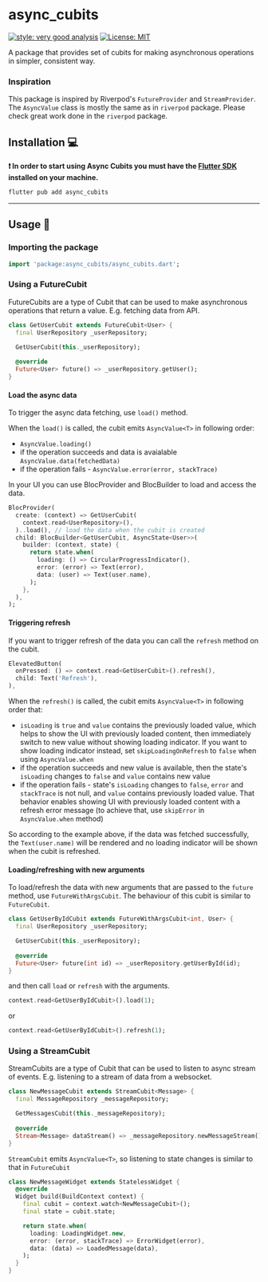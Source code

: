 # async_cubits

[![style: very good analysis][very_good_analysis_badge]][very_good_analysis_link]
[![License: MIT][license_badge]][license_link]

A package that provides set of cubits for making asynchronous operations in simpler, consistent way.


### Inspiration

This package is inspired by Riverpod's `FutureProvider` and `StreamProvider`. The `AsyncValue` class is mostly the same as in `riverpod` package. Please check great work done in the `riverpod` package.

## Installation 💻

**❗ In order to start using Async Cubits you must have the [Flutter SDK][flutter_install_link] installed on your
machine.**

```sh
flutter pub add async_cubits
```

---

## Usage 🚀

### Importing the package

```dart
import 'package:async_cubits/async_cubits.dart';
```

### Using a FutureCubit

FutureCubits are a type of Cubit that can be used to make asynchronous operations that return a value.
E.g. fetching data from API.

```dart
class GetUserCubit extends FutureCubit<User> {
  final UserRepository _userRepository;

  GetUserCubit(this._userRepository);
  
  @override
  Future<User> future() => _userRepository.getUser();
}
```

#### Load the async data

To trigger the async data fetching, use `load()` method.

When the `load()` is called, the cubit emits `AsyncValue<T>` in following order:

* `AsyncValue.loading()`
* if the operation succeeds and data is avaialable `AsyncValue.data(fetchedData)`
* if the operation fails - `AsyncValue.error(error, stackTrace)`

In your UI you can use BlocProvider and BlocBuilder to load and access the data.

```dart
BlocProvider(
  create: (context) => GetUserCubit(
    context.read<UserRepository>(),
  )..load(), // load the data when the cubit is created
  child: BlocBuilder<GetUserCubit, AsyncState<User>>(
    builder: (context, state) {
      return state.when(
        loading: () => CircularProgressIndicator(),
        error: (error) => Text(error),
        data: (user) => Text(user.name),
      );
    },
  ),
);
```

#### Triggering refresh

If you want to trigger refresh of the data you can call the `refresh` method on the cubit.

```dart
ElevatedButton(
  onPressed: () => context.read<GetUserCubit>().refresh(),
  child: Text('Refresh'),
),
```


When the `refresh()` is called, the cubit emits `AsyncValue<T>` in following order that:

* `isLoading` is `true` and `value` contains the previously loaded value, which helps to show the UI with previously loaded content, then immediately switch to new value without showing loading indicator. If you want to show loading indicator instead, set `skipLoadingOnRefresh` to `false` when using `AsyncValue.when`
* if the operation succeeds and new value is available, then the state's `isLoading` changes to `false` and `value` contains new value
* if the operation fails - state's `isLoading` changes to `false`, `error` and `stackTrace` is not null, and `value` contains previously loaded value. That behavior enables showing UI with previously loaded content with a refresh error message (to achieve that, use `skipError` in `AsyncValue.when` method)


So according to the example above, if the data was fetched successfully, the `Text(user.name)` will be rendered
and no loading indicator will be shown when the cubit is refreshed.

#### Loading/refreshing with new arguments

To load/refresh the data with new arguments that are passed to the `future` method, use `FutureWithArgsCubit`. The behaviour of this cubit is similar to `FutureCubit`.

```dart
class GetUserByIdCubit extends FutureWithArgsCubit<int, User> {
  final UserRepository _userRepository;

  GetUserCubit(this._userRepository);
  
  @override
  Future<User> future(int id) => _userRepository.getUserById(id);
}
```

and then call `load` or `refresh` with the arguments.

```dart
context.read<GetUserByIdCubit>().load(1);
```

or

```dart
context.read<GetUserByIdCubit>().refresh(1);
```

### Using a StreamCubit

StreamCubits are a type of Cubit that can be used to listen to async stream of events.
E.g. listening to a stream of data from a websocket.

```dart
class NewMessageCubit extends StreamCubit<Message> {
  final MessageRepository _messageRepository;

  GetMessagesCubit(this._messageRepository);
  
  @override
  Stream<Message> dataStream() => _messageRepository.newMessageStream();
}
```

`StreamCubit` emits `AsyncValue<T>`, so listening to state changes is similar to that in `FutureCubit`

```dart
class NewMessageWidget extends StatelessWidget {
  @override
  Widget build(BuildContext context) {
    final cubit = context.watch<NewMessageCubit>();
    final state = cubit.state;

    return state.when(
      loading: LoadingWidget.new,
      error: (error, stackTrace) => ErrorWidget(error),
      data: (data) => LoadedMessage(data),
    );
  }
}
```

[flutter_install_link]: https://docs.flutter.dev/get-started/install

[license_badge]: https://img.shields.io/badge/license-MIT-blue.svg

[license_link]: https://opensource.org/licenses/MIT

[logo_black]: https://raw.githubusercontent.com/VGVentures/very_good_brand/main/styles/README/vgv_logo_black.png#gh-light-mode-only

[logo_white]: https://raw.githubusercontent.com/VGVentures/very_good_brand/main/styles/README/vgv_logo_white.png#gh-dark-mode-only

[very_good_analysis_badge]: https://img.shields.io/badge/style-very_good_analysis-B22C89.svg

[very_good_analysis_link]: https://pub.dev/packages/very_good_analysis